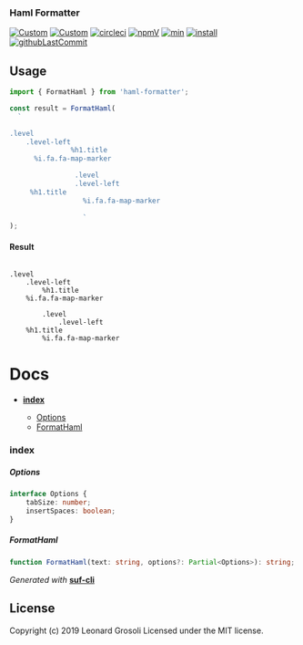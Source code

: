 ### Haml Formatter

<span id="BADGE_GENERATION_MARKER_0"></span>
[![Custom](https://jestjs.io/img/jest-badge.svg)](https://github.com/facebook/jest) [![Custom](https://codecov.io/gh/TheRealSyler/haml-formatter/branch/master/graph/badge.svg)](https://codecov.io/gh/TheRealSyler/haml-formatter) [![circleci](https://img.shields.io/circleci/build/github/TheRealSyler/haml-formatter)](https://app.circleci.com/github/TheRealSyler/haml-formatter/pipelines) [![npmV](https://img.shields.io/npm/v/haml-formatter?color=green)](https://www.npmjs.com/package/haml-formatter) [![min](https://img.shields.io/bundlephobia/min/haml-formatter)](https://bundlephobia.com/result?p=haml-formatter) [![install](https://badgen.net/packagephobia/install/haml-formatter)](https://packagephobia.now.sh/result?p=haml-formatter) [![githubLastCommit](https://img.shields.io/github/last-commit/TheRealSyler/haml-formatter)](https://github.com/TheRealSyler/haml-formatter)
<span id="BADGE_GENERATION_MARKER_1"></span>

## Usage

```typescript
import { FormatHaml } from 'haml-formatter';

const result = FormatHaml(
  `

.level
    .level-left
               %h1.title
      %i.fa.fa-map-marker

                .level
                .level-left
     %h1.title
                  %i.fa.fa-map-marker
                  
                  `
);
```

#### Result

```haml

.level
    .level-left
        %h1.title
    %i.fa.fa-map-marker

        .level
            .level-left
    %h1.title
        %i.fa.fa-map-marker

```

<span id="DOC_GENERATION_MARKER_0"></span>

# Docs

- **[index](#index)**

  - [Options](#options)
  - [FormatHaml](#formathaml)

### index

##### Options

```typescript
interface Options {
    tabSize: number;
    insertSpaces: boolean;
}
```

##### FormatHaml

```typescript
function FormatHaml(text: string, options?: Partial<Options>): string;
```

_Generated with_ **[suf-cli](https://www.npmjs.com/package/suf-cli)**
<span id="DOC_GENERATION_MARKER_1"></span>

## License

<span id="LICENSE_GENERATION_MARKER_0"></span>
Copyright (c) 2019 Leonard Grosoli Licensed under the MIT license.
<span id="LICENSE_GENERATION_MARKER_1"></span>
